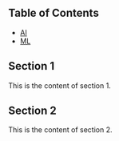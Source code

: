 ## Table of Contents

- [AI](#section-1)
- [ML](#section-2)

## Section 1
<a name="AI"></a>

This is the content of section 1.









































































































































## Section 2
<a name="ML"></a>

This is the content of section 2.

